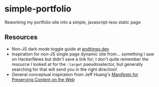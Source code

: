 # simple-portfolio

Reworking my portfolio site into a simple, javascript-less static page

## Resources
- Non-JS dark mode toggle guide at [endtimes.dev](https://endtimes.dev/no-javascript-dark-mode-toggle/)
- Inspiration for non-JS single page dynamic site from... something I saw on HackerNews but didn't save a link for; I don't quite remember the resource I looked at for the `:target` pseudoselector, but generally searching for that will send you in the right direction!
- General conceptual inspiration from Jeff Huang's [Manifesto for Preserving Content on the Web](https://jeffhuang.com/designed_to_last/)